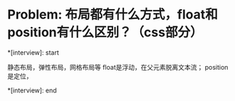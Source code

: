# Problem: 布局都有什么方式，float和position有什么区别？（css部分）

*[interview]: start

静态布局，弹性布局，网格布局等
float是浮动，在父元素脱离文本流；
position是定位，

*[interview]: end
